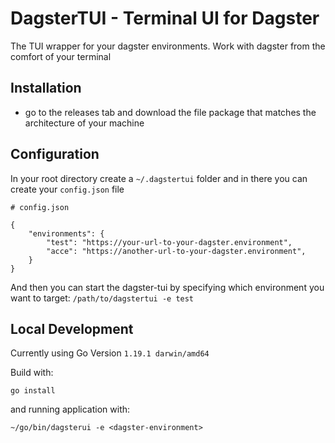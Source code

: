 # DagsterTUI - Terminal UI for Dagster

The TUI wrapper for your dagster environments. Work with dagster from the comfort of your terminal

## Installation

- go to the releases tab and download the file package that matches the architecture of your machine

## Configuration

In your root directory create a `~/.dagstertui` folder and in there you can create your `config.json` file

```
# config.json

{
    "environments": {
        "test": "https://your-url-to-your-dagster.environment",
        "acce": "https://another-url-to-your-dagster.environment",
    }
}
```

And then you can start the dagster-tui by specifying which environment you want to target: `/path/to/dagstertui -e test`

## Local Development
Currently using Go Version `1.19.1 darwin/amd64`

Build with:

```
go install
```

and running application with:

```
~/go/bin/dagsterui -e <dagster-environment>
```
